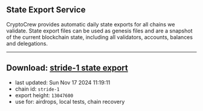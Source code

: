 ## State Export Service
CryptoCrew provides automatic daily state exports for all chains we validate. State export files can be used as genesis files and are a snapshot of the current blockchain state, including all validators, accounts, balances and delegations.

---
**Download: [stride-1 state export](https://dl-eu2.ccvalidators.com/SERVICE/stride/stride-1_export_13047600.json)**
---

- last updated: Sun Nov 17 2024 11:19:11
- chain id: `stride-1`
- export height: `13047600`
- use for: airdrops, local tests, chain recovery

